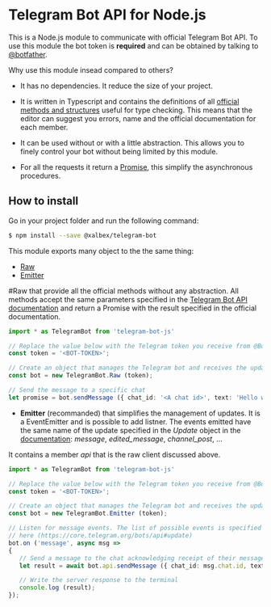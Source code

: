 # Telegram Bot API for Node.js

This is a Node.js module to communicate with official Telegram Bot API. To use this module the bot token is **required** and can be obtained by talking to [@botfather](https://telegram.me/BotFather).

Why use this module insead compared to others?
 - It has no dependencies. It reduce the size of your project.

 - It is written in Typescript and contains the definitions of all [official methods and structures](https://core.telegram.org/bots/api) useful for type checking. This means that the editor can suggest you errors, name and the official documentation for each member.
 
 - It can be used without or with a little abstraction. This allows you to finely control your bot without being limited by this module.

 - For all the requests it return a [Promise](https://developer.mozilla.org/en-US/docs/Web/JavaScript/Reference/Global_Objects/Promise), this simplify the asynchronous procedures.

## How to install
Go in your project folder and run the following command:
```bash
$ npm install --save @xalbex/telegram-bot
```



This module exports many object to the the same thing:
- [Raw](#Raw)
- [Emitter](#Emitter)



 #Raw
that provide all the official methods without any abstraction. All methods accept the same parameters specified in the [Telegram Bot API documentation](https://core.telegram.org/bots/api) and return a Promise with the result specified in the official documentation.
 ```ts
import * as TelegramBot from 'telegram-bot-js'

// Replace the value below with the Telegram token you receive from @BotFather
const token = '<BOT-TOKEN>';

// Create an object that manages the Telegram bot and receives the updates.
const bot = new TelegramBot.Raw (token);

// Send the message to a specific chat
let promise = bot.sendMessage ({ chat_id: '<A chat id>', text: 'Hello world!' });
 ```

 - **Emitter** (recommanded) that simplifies the management of updates. It is a EventEmitter and is possible to add listner. The events emitted have the same name of the update specified in the *Update* object in the [documentation](https://core.telegram.org/bots/api#update): *message*, *edited_message*, *channel_post*, ...
 
 
It contains a member *api* that is the raw client discussed above.

 
 ```ts
import * as TelegramBot from 'telegram-bot-js'

// Replace the value below with the Telegram token you receive from @BotFather
const token = '<BOT-TOKEN>';

// Create an object that manages the Telegram bot and receives the updates.
const bot = new TelegramBot.Emitter (token);

// Listen for message events. The list of possible events is specified 
// here (https://core.telegram.org/bots/api#update)
bot.on ('message', async msg => 
{
    // Send a message to the chat acknowledging receipt of their message
    let result = await bot.api.sendMessage ({ chat_id: msg.chat.id, text: 'Hi!' });

    // Write the server response to the terminal
    console.log (result);
});